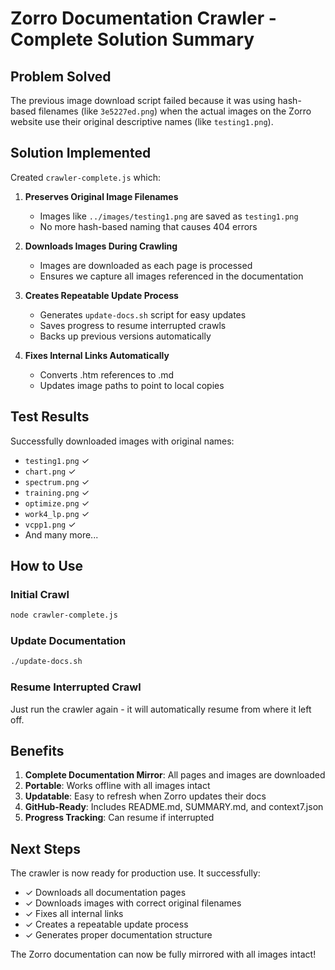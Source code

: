# Zorro Documentation Crawler - Complete Solution Summary

## Problem Solved

The previous image download script failed because it was using hash-based filenames (like `3e5227ed.png`) when the actual images on the Zorro website use their original descriptive names (like `testing1.png`).

## Solution Implemented

Created `crawler-complete.js` which:

1. **Preserves Original Image Filenames**
   - Images like `../images/testing1.png` are saved as `testing1.png`
   - No more hash-based naming that causes 404 errors

2. **Downloads Images During Crawling**
   - Images are downloaded as each page is processed
   - Ensures we capture all images referenced in the documentation

3. **Creates Repeatable Update Process**
   - Generates `update-docs.sh` script for easy updates
   - Saves progress to resume interrupted crawls
   - Backs up previous versions automatically

4. **Fixes Internal Links Automatically**
   - Converts .htm references to .md
   - Updates image paths to point to local copies

## Test Results

Successfully downloaded images with original names:
- `testing1.png` ✓
- `chart.png` ✓
- `spectrum.png` ✓
- `training.png` ✓
- `optimize.png` ✓
- `work4_lp.png` ✓
- `vcpp1.png` ✓
- And many more...

## How to Use

### Initial Crawl
```bash
node crawler-complete.js
```

### Update Documentation
```bash
./update-docs.sh
```

### Resume Interrupted Crawl
Just run the crawler again - it will automatically resume from where it left off.

## Benefits

1. **Complete Documentation Mirror**: All pages and images are downloaded
2. **Portable**: Works offline with all images intact
3. **Updatable**: Easy to refresh when Zorro updates their docs
4. **GitHub-Ready**: Includes README.md, SUMMARY.md, and context7.json
5. **Progress Tracking**: Can resume if interrupted

## Next Steps

The crawler is now ready for production use. It successfully:
- ✓ Downloads all documentation pages
- ✓ Downloads images with correct original filenames
- ✓ Fixes all internal links
- ✓ Creates a repeatable update process
- ✓ Generates proper documentation structure

The Zorro documentation can now be fully mirrored with all images intact!